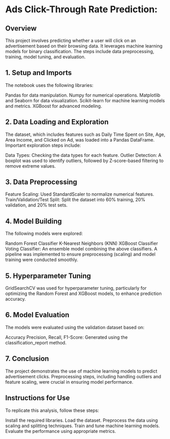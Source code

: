 # Ads Click-Through Rate Prediction:

## Overview
This project involves predicting whether a user will click on an advertisement based on their browsing data. It leverages machine learning models for binary classification. The steps include data preprocessing, training, model tuning, and evaluation.

## 1. Setup and Imports
The notebook uses the following libraries:

Pandas for data manipulation.
Numpy for numerical operations.
Matplotlib and Seaborn for data visualization.
Scikit-learn for machine learning models and metrics.
XGBoost for advanced modeling.

## 2. Data Loading and Exploration
The dataset, which includes features such as Daily Time Spent on Site, Age, Area Income, and Clicked on Ad, was loaded into a Pandas DataFrame. Important exploration steps include:

Data Types: Checking the data types for each feature.
Outlier Detection: A boxplot was used to identify outliers, followed by Z-score-based filtering to remove extreme values.

## 3. Data Preprocessing
Feature Scaling: Used StandardScaler to normalize numerical features.
Train/Validation/Test Split: Split the dataset into 60% training, 20% validation, and 20% test sets.

## 4. Model Building
The following models were explored:

Random Forest Classifier
K-Nearest Neighbors (KNN)
XGBoost Classifier
Voting Classifier: An ensemble model combining the above classifiers.
A pipeline was implemented to ensure preprocessing (scaling) and model training were conducted smoothly.

## 5. Hyperparameter Tuning
GridSearchCV was used for hyperparameter tuning, particularly for optimizing the Random Forest and XGBoost models, to enhance prediction accuracy.

## 6. Model Evaluation
The models were evaluated using the validation dataset based on:

Accuracy
Precision, Recall, F1-Score: Generated using the classification_report method.

## 7. Conclusion
The project demonstrates the use of machine learning models to predict advertisement clicks. Preprocessing steps, including handling outliers and feature scaling, were crucial in ensuring model performance.

## Instructions for Use
To replicate this analysis, follow these steps:

Install the required libraries.
Load the dataset.
Preprocess the data using scaling and splitting techniques.
Train and tune machine learning models.
Evaluate the performance using appropriate metrics.


